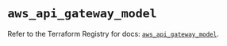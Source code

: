 # `aws_api_gateway_model`

Refer to the Terraform Registry for docs: [`aws_api_gateway_model`](https://registry.terraform.io/providers/hashicorp/aws/6.12.0/docs/resources/api_gateway_model).

